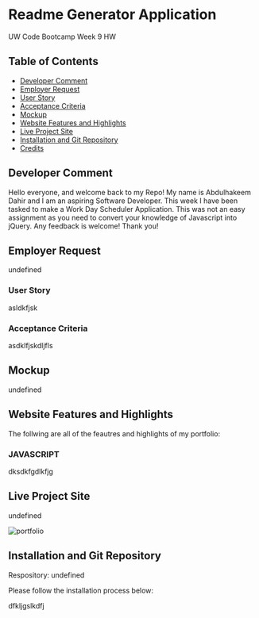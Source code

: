 # Readme Generator Application

UW Code Bootcamp Week 9 HW

## Table of Contents

- [Developer Comment](#developer-comment)
- [Employer Request](#employer-request)
- [User Story](#user-story)
- [Acceptance Criteria](#acceptance-criteria)
- [Mockup](#mockup)
- [Website Features and Highlights](#website-features-and-highlights)
- [Live Project Site](#live-project-site)
- [Installation and Git Repository](#installation-and-git-repository)
- [Credits](#credits)

## Developer Comment

Hello everyone, and welcome back to my Repo! My name is Abdulhakeem Dahir and I am an aspiring Software Developer. This week I have been tasked to make a Work Day Scheduler Application. This was not an easy assignment as you need to convert your knowledge of Javascript into jQuery. Any feedback is welcome! Thank you!


## Employer Request

undefined

### User Story

asldkfjsk



### Acceptance Criteria

asdklfjskdljfls



## Mockup

undefined

## Website Features and Highlights

The follwing are all of the feautres and highlights of my portfolio:


### JAVASCRIPT

dksdkfgdlkfjg


## Live Project Site

undefined

![portfolio](./assets/undefined)

## Installation and Git Repository

Respository: undefined

Please follow the installation process below:

dfkljgslkdfj



